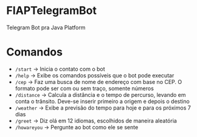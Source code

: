 # FIAPTelegramBot
Telegram Bot pra Java Platform

# Comandos

- ```/start``` -> Inicia o contato com o bot
- ```/help``` -> Exibe os comandos possíveis que o bot pode executar
- ```/cep``` -> Faz uma busca de nome de endereço com base no CEP. O formato pode ser com ou sem traço, somente números
- ```/distance``` -> Calcula a distância e o tempo de percurso, levando em conta o trânsito. Deve-se inserir primeiro a origem e depois o destino
- ```/weather``` -> Exibe a previsão do tempo para hoje e para os próximos 7 dias
- ```/greet``` -> Diz olá em 12 idiomas, escolhidos de maneira aleatória
- ```/howareyou``` -> Pergunte ao bot como ele se sente
